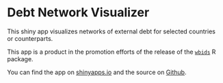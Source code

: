 # Debt Network Visualizer

This shiny app visualizes networks of external debt for selected countries or counterparts. 

This app is a product in the promotion efforts of the release of the [`wbids`](https://teal-insights.github.io/r-wbids/) R package. 

You can find the app on [shinyapps.io](https://christophscheuch.shinyapps.io/app-debt-network-visualizer/) and the source on [Github](https://github.com/tidy-intelligence/app-debt-network-visualizer).
